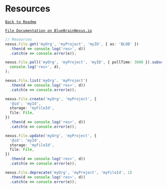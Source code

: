 # Resources

[`Back to Readme`](../../#readme)

[`File Documentation on BlueBrainNexus.io`](https://bluebrainnexus.io/docs/api/1.1/kg/kg-files-api.html)

```typescript
// Resources
nexus.File.get('myOrg', 'myProject', 'myID', { as: 'BLOB' })
  .then(d => console.log('res>', d))
  .catch(e => console.error(e));

nexus.File.poll('myOrg', 'myProject', 'myID', { pollTime: 3000 }).subscribe(d =>
  console.log('res>', d),
);

nexus.File.list('myOrg', 'myProject')
  .then(d => console.log('res>', d))
  .catch(e => console.error(e));

nexus.File.create('myOrg', 'myProject', {
  '@id': 'myId',
  storage: 'myFileId',
  file: File,
})
  .then(d => console.log('res>', d))
  .catch(e => console.error(e));

nexus.File.update('myOrg', 'myProject', {
  '@id': 'myId',
  storage: 'myFileId',
  file: File,
})
  .then(d => console.log('res>', d))
  .catch(e => console.error(e));

nexus.File.deprecate('myOrg', 'myProject', 'myFileId', 1)
  .then(d => console.log('res>', d))
  .catch(e => console.error(e));
```
